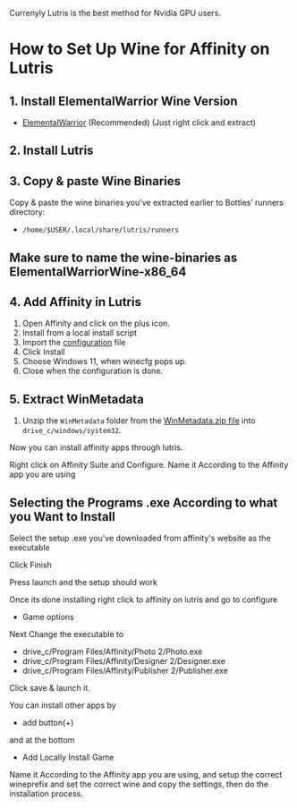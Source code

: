 Currenyly Lutris is the best method for Nvidia GPU users.

# How to Set Up Wine for Affinity on Lutris

## 1. Install ElementalWarrior Wine Version

- [ElementalWarrior](https://github.com/Twig6943/ElementalWarrior-wine-binaries/releases) (Recommended) (Just right click and extract)

## 2. Install Lutris

## 3. Copy & paste Wine Binaries

Copy & paste the wine binaries you've extracted earlier to Bottles’ runners directory:

- `/home/$USER/.local/share/lutris/runners`

## Make sure to name the wine-binaries as ElementalWarriorWine-x86_64

## 4. Add Affinity in Lutris

1. Open Affinity and click on the plus icon.
2. Install from a local install script
3. Import the [configuration](https://raw.githubusercontent.com/Twig6943/AffinityOnLinux/refs/heads/main/Guides/Bottles/Affinity-Lutris.yaml) file
3. Click Install
5. Choose Windows 11, when winecfg pops up.
6. Close when the configuration is done.

## 5. Extract WinMetadata

1. Unzip the `WinMetadata` folder from the [WinMetadata.zip file](https://nextcloud.ardishco.net/s/4zNC7iJA7Q2QSzG/download/WinMetadata.zip) into `drive_c/windows/system32`.

Now you can install affinity apps through lutris.

Right click on Affinity Suite and Configure.
Name it According to the Affinity app you are using


## Selecting the Programs .exe According to what you Want to Install

Select the setup .exe you've downloaded from affinity's website as the executable

Click Finish

Press launch and the setup should work

Once its done installing right click to affinity on lutris and go to configure
* Game options

Next Change the executable to

* drive_c/Program Files/Affinity/Photo 2/Photo.exe
* drive_c/Program Files/Affinity/Designer 2/Designer.exe
* drive_c/Program Files/Affinity/Publisher 2/Publisher.exe

Click save & launch it.

You can install other apps by
* add button(+)

and at the bottom

* Add Locally Install Game

Name it According to the Affinity app you are using, and setup the correct wineprefix and set the correct wine and copy the settings, then do the installation process.
